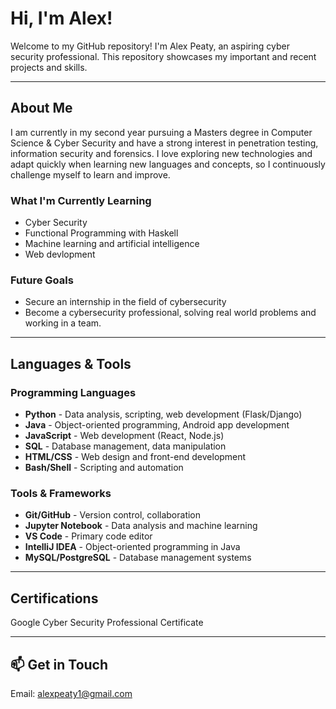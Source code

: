 # Hi, I'm Alex!

Welcome to my GitHub repository! I'm Alex Peaty, an aspiring cyber security professional. This repository showcases my important and recent projects and skills.

---

## About Me

I am currently in my second year pursuing a Masters degree in Computer Science & Cyber Security and have a strong interest in penetration testing, information security and forensics. I love exploring new technologies and adapt quickly when learning new languages and concepts, so I continuously challenge myself to learn and improve.

### What I'm Currently Learning
- Cyber Security
- Functional Programming with Haskell
- Machine learning and artificial intelligence
- Web devlopment

### Future Goals
- Secure an internship in the field of cybersecurity
- Become a cybersecurity professional, solving real world problems and working in a team.

---

## Languages & Tools

### Programming Languages
- **Python** - Data analysis, scripting, web development (Flask/Django)
- **Java** - Object-oriented programming, Android app development
- **JavaScript** - Web development (React, Node.js)
- **SQL** - Database management, data manipulation
- **HTML/CSS** - Web design and front-end development
- **Bash/Shell** - Scripting and automation

### Tools & Frameworks
- **Git/GitHub** - Version control, collaboration
- **Jupyter Notebook** - Data analysis and machine learning
- **VS Code** - Primary code editor
- **IntelliJ IDEA** - Object-oriented programming in Java
- **MySQL/PostgreSQL** - Database management systems

---

## Certifications

Google Cyber Security Professional Certificate

---

## 📫 Get in Touch
Email: alexpeaty1@gmail.com


